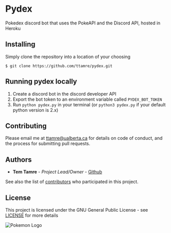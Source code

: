 # Pydex
Pokedex discord bot that uses the PokeAPI and the Discord API, hosted in Heroku


## Installing
Simply clone the repository into a location of your choosing
```
$ git clone https://github.com/ttamre/pydex.git
```

## Running pydex locally
1. Create a discord bot in the discord developer API
2. Export the bot token to an environment variable called `PYDEX_BOT_TOKEN`
3. Run `python pydex.py` in your terminal (or `python3 pydex.py` if your default python version is 2.x)

## Contributing

Please email me at ttamre@ualberta.ca for details on code of conduct, and the process for submitting pull requests.

## Authors

* **Tem Tamre** - *Project Lead/Owner* - [Github](https://github.com/ttamre)

See also the list of [contributors](https://github.com/ttamre/pydex/graphs/contributors) who participated in this project.

## License

This project is licensed under the GNU General Public License - see [LICENSE](LICENSE) for more details

![Pokemon Logo](https://upload.wikimedia.org/wikipedia/commons/thumb/9/98/International_Pok%C3%A9mon_logo.svg/1200px-International_Pok%C3%A9mon_logo.svg.png)
